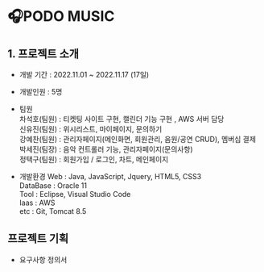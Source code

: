 # 🎧PODO MUSIC
## 1. 프로젝트 소개
- 개발 기간 : 2022.11.01 ~ 2022.11.17 (17일) <br>


- 개발인원 : 5명 <br>
- 팀원<br>
  차석호(팀원) : 티켓팅 사이트 구현, 캘린더 기능 구현 , AWS 서버 담당<br>
  신유진(팀원) : 위시리스트, 마이페이지, 문의하기<br>
  강예찬(팀원) : 관리자페이지(메인화면, 회원관리, 음원/공연 CRUD), 멤버십 결제<br>
  박세진(팀장) : 음악 컨트롤러 기능, 관리자페이지(문의사항)<br>
  정택구(팀원) : 회원가입 / 로그인, 차트, 메인페이지<br>

- 개발환경
  Web : Java, JavaScript, Jquery, HTML5, CSS3 <br>
  DataBase : Oracle 11 <br>
  Tool : Eclipse, Visual Studio Code <br>
  Iaas : AWS <br>
  etc : Git, Tomcat 8.5 <br>

## 프로젝트 기획
- 요구사항 정의서<br>
